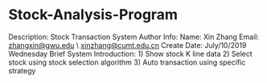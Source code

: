 # Stock-Analysis-Program
Description: Stock Transaction System
Author Info:
      Name: Xin Zhang
      Email: zhangxin@gwu.edu \ xinzhang@cumt.edu.cn
Create Date: July/10/2019 Wednesday
Brief System Introduction: 
      1) Show stock K line data
      2) Select stock using stock selection algorithm
      3) Auto transaction using specific strategy
